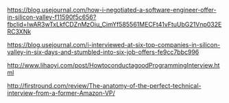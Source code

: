 https://blog.usejournal.com/how-i-negotiated-a-software-engineer-offer-in-silicon-valley-f11590f5c656?fbclid=IwAR3wTxLkfCDZnMzOiu_CimYf585561MECFt41vFtuUbG21Vnp032ERC3XNk

https://blog.usejournal.com/i-interviewed-at-six-top-companies-in-silicon-valley-in-six-days-and-stumbled-into-six-job-offers-fe9cc7bbc996

http://www.lihaoyi.com/post/HowtoconductagoodProgrammingInterview.html

http://firstround.com/review/The-anatomy-of-the-perfect-technical-interview-from-a-former-Amazon-VP/
